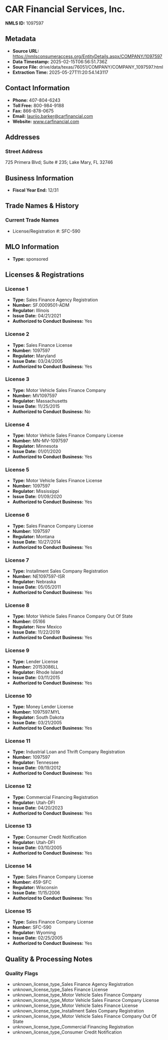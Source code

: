 # CAR Financial Services, Inc.

**NMLS ID:** 1097597

## Metadata
- **Source URL:** https://nmlsconsumeraccess.org/EntityDetails.aspx/COMPANY/1097597
- **Data Timestamp:** 2025-02-15T06:56:51.736Z
- **Source File:** drive/data/texas/76051/COMPANY/COMPANY_1097597.html
- **Extraction Time:** 2025-05-27T11:20:54.143117

## Contact Information
- **Phone:** 407-804-6243
- **Toll Free:** 800-984-9188
- **Fax:** 866-878-0675
- **Email:** laurijo.barker@carfinancial.com
- **Website:** www.carfinancial.com

## Addresses
### Street Address
725 Primera Blvd; Suite # 235; Lake Mary, FL 32746

## Business Information
- **Fiscal Year End:** 12/31

## Trade Names & History
### Current Trade Names
- License/Registration #: SFC-590

## MLO Information
- **Type:** sponsored

## Licenses & Registrations

### License 1
- **Type:** Sales Finance Agency Registration
- **Number:** SF.0009501-ADM
- **Regulator:** Illinois
- **Issue Date:** 04/21/2021
- **Authorized to Conduct Business:** Yes

### License 2
- **Type:** Sales Finance License
- **Number:** 1097597
- **Regulator:** Maryland
- **Issue Date:** 03/24/2005
- **Authorized to Conduct Business:** Yes

### License 3
- **Type:** Motor Vehicle Sales Finance Company
- **Number:** MV1097597
- **Regulator:** Massachusetts
- **Issue Date:** 11/25/2015
- **Authorized to Conduct Business:** No

### License 4
- **Type:** Motor Vehicle Sales Finance Company License
- **Number:** MN-MV-1097597
- **Regulator:** Minnesota
- **Issue Date:** 01/01/2020
- **Authorized to Conduct Business:** Yes

### License 5
- **Type:** Motor Vehicle Sales Finance License
- **Number:** 1097597
- **Regulator:** Mississippi
- **Issue Date:** 01/09/2020
- **Authorized to Conduct Business:** Yes

### License 6
- **Type:** Sales Finance Company License
- **Number:** 1097597
- **Regulator:** Montana
- **Issue Date:** 10/27/2014
- **Authorized to Conduct Business:** Yes

### License 7
- **Type:** Installment Sales Company Registration
- **Number:** NE1097597-ISR
- **Regulator:** Nebraska
- **Issue Date:** 05/05/2011
- **Authorized to Conduct Business:** Yes

### License 8
- **Type:** Motor Vehicle Sales Finance Company Out Of State
- **Number:** 05166
- **Regulator:** New Mexico
- **Issue Date:** 11/22/2019
- **Authorized to Conduct Business:** Yes

### License 9
- **Type:** Lender License
- **Number:** 20153086LL
- **Regulator:** Rhode Island
- **Issue Date:** 03/11/2015
- **Authorized to Conduct Business:** Yes

### License 10
- **Type:** Money Lender License
- **Number:** 1097597.MYL
- **Regulator:** South Dakota
- **Issue Date:** 03/21/2005
- **Authorized to Conduct Business:** Yes

### License 11
- **Type:** Industrial Loan and Thrift Company Registration
- **Number:** 1097597
- **Regulator:** Tennessee
- **Issue Date:** 09/19/2012
- **Authorized to Conduct Business:** Yes

### License 12
- **Type:** Commercial Financing Registration
- **Regulator:** Utah-DFI
- **Issue Date:** 04/20/2023
- **Authorized to Conduct Business:** Yes

### License 13
- **Type:** Consumer Credit Notification
- **Regulator:** Utah-DFI
- **Issue Date:** 03/10/2005
- **Authorized to Conduct Business:** Yes

### License 14
- **Type:** Sales Finance Company License
- **Number:** 459-SFC
- **Regulator:** Wisconsin
- **Issue Date:** 11/15/2006
- **Authorized to Conduct Business:** Yes

### License 15
- **Type:** Sales Finance Company License
- **Number:** SFC-590
- **Regulator:** Wyoming
- **Issue Date:** 02/25/2005
- **Authorized to Conduct Business:** Yes

## Quality & Processing Notes
### Quality Flags
- unknown_license_type_Sales Finance Agency Registration
- unknown_license_type_Sales Finance License
- unknown_license_type_Motor Vehicle Sales Finance Company
- unknown_license_type_Motor Vehicle Sales Finance Company License
- unknown_license_type_Motor Vehicle Sales Finance License
- unknown_license_type_Installment Sales Company Registration
- unknown_license_type_Motor Vehicle Sales Finance Company Out Of State
- unknown_license_type_Commercial Financing Registration
- unknown_license_type_Consumer Credit Notification
